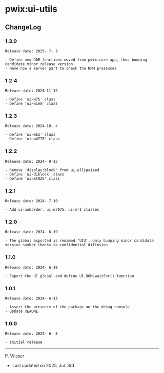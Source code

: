 # pwix:ui-utils

## ChangeLog

### 1.3.0

    Release date: 2025- 7- 3

    - Define new DOM functions moved from pwix:core-app, thus bumping candidate minor release version
    - Have now a server part to check the NPM presences

### 1.2.4

    Release date: 2024-11-19

    - Define 'ui-w75' class
    - Define 'ui-w1em' class

### 1.2.3

    Release date: 2024-10- 4

    - Define 'ui-mb1' class
    - Define 'ui-w4775' class

### 1.2.2

    Release date: 2024- 9-13

    - Remove 'display:block' from ui-ellipsized
    - Define 'ui-diblock' class
    - Define 'ui-mt025' class

### 1.2.1

    Release date: 2024- 7-10

    - Add ui-noborder, ui-mr075, ui-mr1 classes

### 1.2.0

    Release date: 2024- 6-19

    - The global exported is renamed 'UIU', only bumping minor candidate version number thanks to confidential diffusion

### 1.1.0

    Release date: 2024- 6-18

    - Export the UI global and define UI.DOM.waitFor() function

### 1.0.1

    Release date: 2024- 6-13

    - Assert the presence of the package on the debug console
    - Update README

### 1.0.0

    Release date: 2024- 6- 8

    - Initial release

---
P. Wieser
- Last updated on 2025, Jul. 3rd